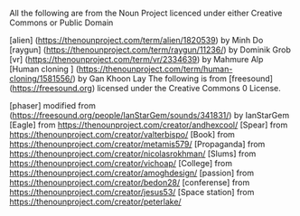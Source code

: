 All the following are from the Noun Project licenced under either Creative Commons or Public Domain

[alien] (https://thenounproject.com/term/alien/1820539) by Minh Do
[raygun] (https://thenounproject.com/term/raygun/11236/) by Dominik Grob
[vr] (https://thenounproject.com/term/vr/2334639) by Mahmure Alp
[Human cloning ] (https://thenounproject.com/term/human-cloning/1581556/) by Gan Khoon Lay
The following is from [freesound] (https://freesound.org) licensed under the Creative Commons 0 License.

[phaser] modified from (https://freesound.org/people/IanStarGem/sounds/341831/) by IanStarGem
[Eagle] from https://thenounproject.com/creator/andhexcool/
[Spear] from https://thenounproject.com/creator/valterbispo/
[Book] from https://thenounproject.com/creator/metamis579/
[Propaganda] from https://thenounproject.com/creator/nicolasrokhman/
[Slums] from https://thenounproject.com/creator/vichoap/
[College] from https://thenounproject.com/creator/amoghdesign/
[passion] from https://thenounproject.com/creator/bedon28/
[conferense] from https://thenounproject.com/creator/jesus53/
[Space station] from https://thenounproject.com/creator/peterlake/
